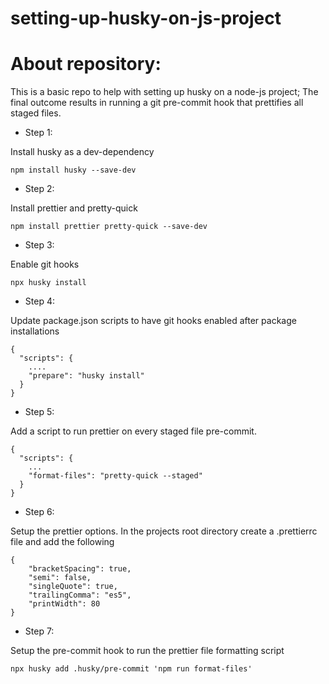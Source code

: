 # setting-up-husky-on-js-project

# About repository:

This is a basic repo to help with setting up husky on a node-js project;
The final outcome results in running a git pre-commit hook that prettifies all staged files.

* Step 1:

Install husky as a dev-dependency 
```
npm install husky --save-dev
```

* Step 2:

Install prettier and pretty-quick 
```
npm install prettier pretty-quick --save-dev
```

* Step 3:

Enable git hooks 
```
npx husky install
```

* Step 4:

Update package.json scripts to have git hooks enabled after package installations 

```
{
  "scripts": {
    ....
    "prepare": "husky install"
  }
}
``` 

* Step 5:

Add a script to run prettier on every staged file pre-commit.

```
{
  "scripts": {
    ...
    "format-files": "pretty-quick --staged"
  }
}
```

* Step 6:

Setup the prettier options. In the projects root directory create a .prettierrc file and add the following

```
{
    "bracketSpacing": true,
    "semi": false,
    "singleQuote": true,
    "trailingComma": "es5",
    "printWidth": 80
}
```

* Step 7:

Setup the pre-commit hook to run the prettier file formatting script
```
npx husky add .husky/pre-commit 'npm run format-files'
```
